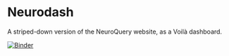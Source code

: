 # Neurodash

A striped-down version of the NeuroQuery website, as a Voilà dashboard.

[![Binder](https://mybinder.org/badge_logo.svg)](https://mybinder.org/v2/git/https%3A%2F%2Fgitlab.inria.fr%2Frprimet%2Fneurodash.git/master?urlpath=%2Fvoila%2Frender%2Fminimal_dashboard.py)